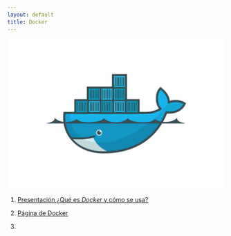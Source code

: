 ```yaml
---
layout: default
title: Docker
---
```


![](imagenes/docker-logo.png)

1. [Presentación ¿Qué es *Docker* y cómo se usa?](intro-docker.slides.html)

2. [Página de Docker](https://www.docker.com)

3. 
